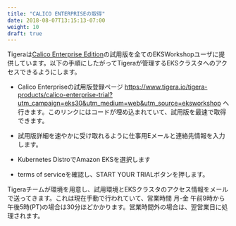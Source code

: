 ```yaml
---
title: "CALICO ENTERPRISEの取得"
date: 2018-08-07T13:15:13-07:00
weight: 10
draft: true
---
```


<!--
The team at Tigera offers a free trial of [Calico Enterprise Edition](https://www.tigera.io/tigera-products/calico-enterprise) for all EKSWorkshop users. Follow the steps below to get your free trial on a dedicated EKS cluster provisioned and managed by Tigera. 
-->
Tigeraは[Calico Enterprise Edition](https://www.tigera.io/tigera-products/calico-enterprise)の試用版を全てのEKSWorkshopユーザに提供しています。以下の手順にしたがってTigeraが管理するEKSクラスタへのアクセスできるようにします。

<!--
- Go to the Calico Enterprise trial registration website at https://www.tigera.io/tigera-products/calico-enterprise-trial?utm_campaign=eks30&utm_medium=web&utm_source=eksworkshop . Please note this link has the offer code embedded and is the fastest way to get your trial. 
-->
- Calico Enterpriseの試用版登録ページ https://www.tigera.io/tigera-products/calico-enterprise-trial?utm_campaign=eks30&utm_medium=web&utm_source=eksworkshop へ行きます。このリンクにはコードが埋め込まれていて、試用版を最速で取得できます。

<!--
- Fill out your contact details along with your work email address to ensure you receive your trial environment details promptly.
-->
- 試用版詳細を速やかに受け取れるように仕事用Eメールと連絡先情報を入力します。

<!--
- Select Amazon EKS as your Kubernetes distro
-->
- Kubernetes DistroでAmazon EKSを選択します

<!--
- Review and accept the terms of service and click the START YOUR TRIAL button.
-->
- terms of serviceを確認し、START YOUR TRIALボタンを押します。

<!--
Somebody from the Tigera team will provision your environment and send you an email with the details you need to access your trial environment and EKS cluster. This is currently a manual process and can take up to half an hour during business hours M-F 9 am - 5 pm PT. Requests received during non-business hours will be provisioned on the next business day.
-->
Tigeraチームが環境を用意し、試用環境とEKSクラスタのアクセス情報をメールで送ってきます。これは現在手動で行われていて、営業時間 月-金 午前9時から午後5時(PT)の場合は30分ほどかかります。営業時間外の場合は、翌営業日に処理されます。